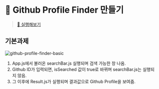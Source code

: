 # 🐰 Github Profile Finder 만들기
>[🙉 실행해보기](https://github-profile-finder-chi.vercel.app/) 

## 기본과제
![github-profile-finder-basic](https://user-images.githubusercontent.com/81923229/116909368-16e71880-ac7f-11eb-83b9-bd66f471636b.gif)

1. App.js에서 불러온 searchBar.js 실행되며 검색 가능한 창 나옴.
2. Github ID가 입력되면, isSearched 값이 true로 바뀌며 searchBar.js는 실행되지 않음.
3. 그 이후에 Result.js가 실행되며 결과값으로 Github Profile을 보여줌.
